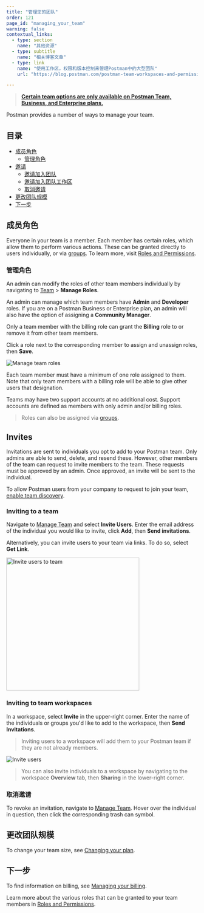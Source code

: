 ```yaml
---
title: "管理您的团队"
order: 121
page_id: "managing_your_team"
warning: false
contextual_links:
  - type: section
    name: "其他资源"
  - type: subtitle
    name: "相关博客文章"
  - type: link
    name: "使用工作区，权限和版本控制来管理Postman中的大型团队"
    url: "https://blog.postman.com/postman-team-workspaces-and-permissions/"

---
```


> __[Certain team options are only available on Postman Team, Business, and Enterprise plans.](https://www.postman.com/pricing)__

Postman provides a number of ways to manage your team.

## 目录

* [成员角色](#member-roles)
    * [管理角色](#managing-roles)
* [邀请](#invites)
    * [邀请加入团队](#inviting-to-a-team)
    * [邀请加入团队工作区](#inviting-to-team-workspaces)
    * [取消邀请](#canceling-invitations)
* [更改团队规模](#changing-team-size)
* [下一步](#下一步)

## 成员角色

Everyone in your team is a member. Each member has certain roles, which allow them to perform various actions. These can be granted directly to users individually, or via [groups](/docs/administration/managing-your-team/user-groups/). To learn more, visit [Roles and Permissions](/docs/collaborating-in-postman/roles-and-permissions/).

### 管理角色

An admin can modify the roles of other team members individually by navigating to [Team](https://go.postman.co/team) > **Manage Roles**.

An admin can manage which team members have **Admin** and **Developer** roles. If you are on a Postman Business or Enterprise plan, an admin will also have the option of assigning a **Community Manager**.

Only a team member with the billing role can grant the **Billing** role to or remove it from other team members.

Click a role next to the corresponding member to assign and unassign roles, then **Save**.

<img alt="Manage team roles" src="https://assets.postman.com/postman-docs/manage-team-abdcm.jpg"/>

Each team member must have a minimum of one role assigned to them. Note that only team members with a billing role will be able to give other users that designation.

Teams may have two support accounts at no additional cost. Support accounts are defined as members with only admin and/or billing roles.

> Roles can also be assigned via [groups](/docs/administration/managing-your-team/user-groups/#editing-team-roles-for-a-user-group).

## Invites

Invitations are sent to individuals you opt to add to your Postman team. Only admins are able to send, delete, and resend these. However, other members of the team can request to invite members to the team. These requests must be approved by an admin. Once approved, an invite will be sent to the individual.

To allow Postman users from your company to request to join your team, [enable team discovery](/docs/collaborating-in-postman/collaboration-intro/#making-your-team-discoverable).

### Inviting to a team

Navigate to [Manage Team](https://go.postman.co/team) and select **Invite Users**. Enter the email address of the individual you would like to invite, click **Add**, then **Send invitations**.

Alternatively, you can invite users to your team via links. To do so, select **Get Link**.

<img alt="Invite users to team" src="https://assets.postman.com/postman-docs/invite-users-to-team.jpg" width="350px"/>

### Inviting to team workspaces

In a workspace, select **Invite** in the upper-right corner. Enter the name of the individuals or groups you'd like to add to the workspace, then **Send Invitations**.

> Inviting users to a workspace will add them to your Postman team if they are not already members.

<img alt="Invite users" src="https://assets.postman.com/postman-docs/invite-user-and-group-to-workspace.jpg"/>

> You can also invite individuals to a workspace by navigating to the workspace **Overview** tab, then **Sharing** in the lower-right corner.

### 取消邀请

To revoke an invitation, navigate to [Manage Team](https://go.postman.co/team). Hover over the individual in question, then click the corresponding trash can symbol.

## 更改团队规模

To change your team size, see [Changing your plan](/docs/administration/billing/#changing-your-plan).

## 下一步

To find information on billing, see [Managing your billing](/docs/administration/billing/).

Learn more about the various roles that can be granted to your team members in [Roles and Permissions](/docs/collaborating-in-postman/roles-and-permissions/).
